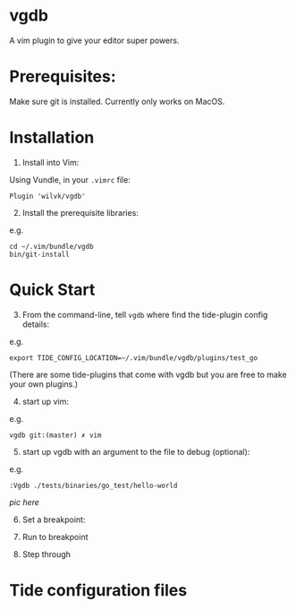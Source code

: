 # vgdb

A vim plugin to give your editor super powers.

# Prerequisites:

Make sure git is installed. Currently only works on MacOS.

# Installation

1. Install into Vim:

Using Vundle, in your `.vimrc` file:

    Plugin 'wilvk/vgdb'

2. Install the prerequisite libraries:

e.g.

    cd ~/.vim/bundle/vgdb
    bin/git-install

# Quick Start

3. From the command-line, tell `vgdb` where find the tide-plugin config details:

e.g.

    export TIDE_CONFIG_LOCATION=~/.vim/bundle/vgdb/plugins/test_go

(There are some tide-plugins that come with vgdb but you are free to make your own plugins.)

4. start up vim:

e.g.

    vgdb git:(master) ✗ vim

5. start up vgdb with an argument to the file to debug (optional):

e.g.

    :Vgdb ./tests/binaries/go_test/hello-world

 _pic here_

6. Set a breakpoint:

7. Run to breakpoint

8. Step through

# Tide configuration files




